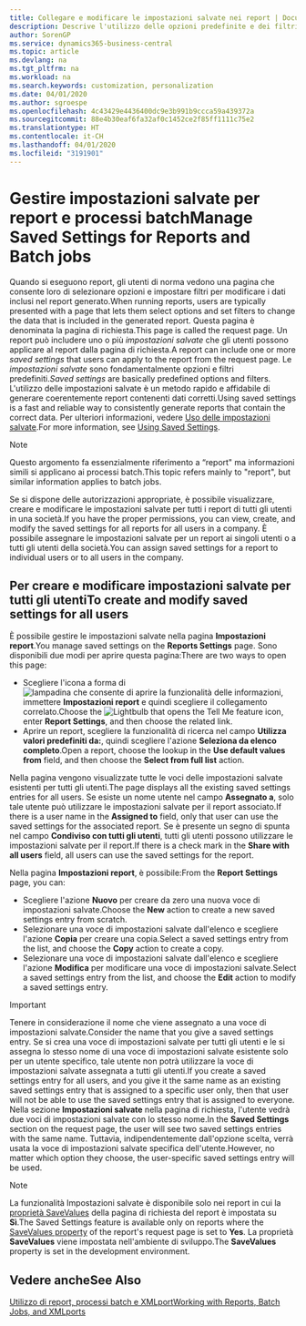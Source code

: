 ```yaml
---
title: Collegare e modificare le impostazioni salvate nei report | Documenti Microsoft
description: Descrive l'utilizzo delle opzioni predefinite e dei filtri per personalizzare un report e generare dati corretti.
author: SorenGP
ms.service: dynamics365-business-central
ms.topic: article
ms.devlang: na
ms.tgt_pltfrm: na
ms.workload: na
ms.search.keywords: customization, personalization
ms.date: 04/01/2020
ms.author: sgroespe
ms.openlocfilehash: 4c43429e4436400dc9e3b991b9ccca59a439372a
ms.sourcegitcommit: 88e4b30eaf6fa32af0c1452ce2f85ff1111c75e2
ms.translationtype: HT
ms.contentlocale: it-CH
ms.lasthandoff: 04/01/2020
ms.locfileid: "3191901"
---
```

# <a name="manage-saved-settings-for-reports-and-batch-jobs"></a><span data-ttu-id="bf841-103">Gestire impostazioni salvate per report e processi batch</span><span class="sxs-lookup"><span data-stu-id="bf841-103">Manage Saved Settings for Reports and Batch jobs</span></span>
<span data-ttu-id="bf841-104">Quando si eseguono report, gli utenti di norma vedono una pagina che consente loro di selezionare opzioni e impostare filtri per modificare i dati inclusi nel report generato.</span><span class="sxs-lookup"><span data-stu-id="bf841-104">When running reports, users are typically presented with a page that lets them select options and set filters to change the data that is included in the generated report.</span></span> <span data-ttu-id="bf841-105">Questa pagina è denominata la pagina di richiesta.</span><span class="sxs-lookup"><span data-stu-id="bf841-105">This page is called the request page.</span></span> <span data-ttu-id="bf841-106">Un report può includere uno o più *impostazioni salvate* che gli utenti possono applicare al report dalla pagina di richiesta.</span><span class="sxs-lookup"><span data-stu-id="bf841-106">A report can include one or more *saved settings* that users can apply to the report from the request page.</span></span> <span data-ttu-id="bf841-107">Le *impostazioni salvate* sono fondamentalmente opzioni e filtri predefiniti.</span><span class="sxs-lookup"><span data-stu-id="bf841-107">*Saved settings* are basically predefined options and filters.</span></span> <span data-ttu-id="bf841-108">L'utilizzo delle impostazioni salvate è un metodo rapido e affidabile di generare coerentemente report contenenti dati corretti.</span><span class="sxs-lookup"><span data-stu-id="bf841-108">Using saved settings is a fast and reliable way to consistently generate reports that contain the correct data.</span></span> <span data-ttu-id="bf841-109">Per ulteriori informazioni, vedere [Uso delle impostazioni salvate](ui-work-report.md#SavedSettings).</span><span class="sxs-lookup"><span data-stu-id="bf841-109">For more information, see [Using Saved Settings](ui-work-report.md#SavedSettings).</span></span>

> [!NOTE]
> <span data-ttu-id="bf841-110">Questo argomento fa essenzialmente riferimento a “report" ma informazioni simili si applicano ai processi batch.</span><span class="sxs-lookup"><span data-stu-id="bf841-110">This topic refers mainly to "report", but similar information applies to batch jobs.</span></span>

<span data-ttu-id="bf841-111">Se si dispone delle autorizzazioni appropriate, è possibile visualizzare, creare e modificare le impostazioni salvate per tutti i report di tutti gli utenti in una società.</span><span class="sxs-lookup"><span data-stu-id="bf841-111">If you have the proper permissions, you can view, create, and modify the saved settings for all reports for all users in a company.</span></span> <span data-ttu-id="bf841-112">È possibile assegnare le impostazioni salvate per un report ai singoli utenti o a tutti gli utenti della società.</span><span class="sxs-lookup"><span data-stu-id="bf841-112">You can assign saved settings for a report to individual users or to all users in the company.</span></span>

<!--
## Apply saved settings to a report
1. Open the report.

   The request page appears.    
2. In the **Saved Settings** section of the page, set the **Name** field  to the saved settings that you want to use.

   The **Saved Settings** section only appears if the report has been run before or if there are existing saved settings entries. The saved settings entry called **Last used options and filters** is always available. These settings are the option and filter values that were used the last time you ran the report.

-->

## <a name="to-create-and-modify-saved-settings-for-all-users"></a><span data-ttu-id="bf841-113">Per creare e modificare impostazioni salvate per tutti gli utenti</span><span class="sxs-lookup"><span data-stu-id="bf841-113">To create and modify saved settings for all users</span></span>
<span data-ttu-id="bf841-114">È possibile gestire le impostazioni salvate nella pagina **Impostazioni report**.</span><span class="sxs-lookup"><span data-stu-id="bf841-114">You manage saved settings on the **Reports Settings** page.</span></span> <span data-ttu-id="bf841-115">Sono disponibili due modi per aprire questa pagina:</span><span class="sxs-lookup"><span data-stu-id="bf841-115">There are two ways to open this page:</span></span>
-   <span data-ttu-id="bf841-116">Scegliere l'icona a forma di ![lampadina che consente di aprire la funzionalità delle informazioni](media/ui-search/search_small.png "Informazioni sull'operazione che si desidera eseguire"), immettere **Impostazioni report** e quindi scegliere il collegamento correlato.</span><span class="sxs-lookup"><span data-stu-id="bf841-116">Choose the ![Lightbulb that opens the Tell Me feature](media/ui-search/search_small.png "Tell me what you want to do") icon, enter **Report Settings**, and then choose the related link.</span></span>
-   <span data-ttu-id="bf841-117">Aprire un report, scegliere la funzionalità di ricerca nel campo **Utilizza valori predefiniti da:**, quindi scegliere l'azione **Seleziona da elenco completo**.</span><span class="sxs-lookup"><span data-stu-id="bf841-117">Open a report, choose the lookup in the **Use default values from** field, and then choose the **Select from full list** action.</span></span>

<span data-ttu-id="bf841-118">Nella pagina vengono visualizzate tutte le voci delle impostazioni salvate esistenti per tutti gli utenti.</span><span class="sxs-lookup"><span data-stu-id="bf841-118">The page displays all the existing saved settings entries for all users.</span></span> <span data-ttu-id="bf841-119">Se esiste un nome utente nel campo **Assegnato a**, solo tale utente può utilizzare le impostazioni salvate per il report associato.</span><span class="sxs-lookup"><span data-stu-id="bf841-119">If there is a user name in the **Assigned to** field, only that user can use the saved settings for the associated report.</span></span> <span data-ttu-id="bf841-120">Se è presente un segno di spunta nel campo **Condiviso con tutti gli utenti**, tutti gli utenti possono utilizzare le impostazioni salvate per il report.</span><span class="sxs-lookup"><span data-stu-id="bf841-120">If there is a check mark in the **Share with all users** field, all users can use the saved settings for the report.</span></span>

<span data-ttu-id="bf841-121">Nella pagina **Impostazioni report**, è possibile:</span><span class="sxs-lookup"><span data-stu-id="bf841-121">From the **Report Settings** page, you can:</span></span>
-   <span data-ttu-id="bf841-122">Scegliere l'azione **Nuovo** per creare da zero una nuova voce di impostazioni salvate.</span><span class="sxs-lookup"><span data-stu-id="bf841-122">Choose the **New** action to create a new saved settings entry from scratch.</span></span>
-   <span data-ttu-id="bf841-123">Selezionare una voce di impostazioni salvate dall'elenco e scegliere l'azione **Copia** per creare una copia.</span><span class="sxs-lookup"><span data-stu-id="bf841-123">Select a saved settings entry from the list, and choose the **Copy** action to create a copy.</span></span>
-   <span data-ttu-id="bf841-124">Selezionare una voce di impostazioni salvate dall'elenco e scegliere l'azione **Modifica** per modificare una voce di impostazioni salvate.</span><span class="sxs-lookup"><span data-stu-id="bf841-124">Select a saved settings entry from the list, and choose the **Edit** action to modify a saved settings entry.</span></span>

> [!Important]
> <span data-ttu-id="bf841-125">Tenere in considerazione il nome che viene assegnato a una voce di impostazioni salvate.</span><span class="sxs-lookup"><span data-stu-id="bf841-125">Consider the name that you give a saved settings entry.</span></span> <span data-ttu-id="bf841-126">Se si crea una voce di impostazioni salvate per tutti gli utenti e le si assegna lo stesso nome di una voce di impostazioni salvate esistente solo per un utente specifico, tale utente non potrà utilizzare la voce di impostazioni salvate assegnata a tutti gli utenti.</span><span class="sxs-lookup"><span data-stu-id="bf841-126">If you create a saved settings entry for all users, and you give it the same name as an existing saved settings entry that is assigned to a specific user only, then that user will not be able to use the saved settings entry that is assigned to everyone.</span></span>  <span data-ttu-id="bf841-127">Nella sezione **Impostazioni salvate** nella pagina di richiesta, l'utente vedrà due voci di impostazioni salvate con lo stesso nome.</span><span class="sxs-lookup"><span data-stu-id="bf841-127">In the **Saved Settings** section on the request page, the user will see two saved settings entries with the same name.</span></span> <span data-ttu-id="bf841-128">Tuttavia, indipendentemente dall'opzione scelta, verrà usata la voce di impostazioni salvate specifica dell'utente.</span><span class="sxs-lookup"><span data-stu-id="bf841-128">However, no matter which option they choose, the user-specific saved settings entry will be used.</span></span>

> [!NOTE]
> <span data-ttu-id="bf841-129">La funzionalità Impostazioni salvate è disponibile solo nei report in cui la [proprietà SaveValues](/dynamics365/business-central/dev-itpro/developer/properties/devenv-savevalues-property) della pagina di richiesta del report è impostata su **Sì**.</span><span class="sxs-lookup"><span data-stu-id="bf841-129">The Saved Settings feature is available only on reports where the [SaveValues property](/dynamics365/business-central/dev-itpro/developer/properties/devenv-savevalues-property) of the report's request page is set to **Yes**.</span></span> <span data-ttu-id="bf841-130">La proprietà **SaveValues** viene impostata nell'ambiente di sviluppo.</span><span class="sxs-lookup"><span data-stu-id="bf841-130">The **SaveValues** property is set in the development environment.</span></span>  

## <a name="see-also"></a><span data-ttu-id="bf841-131">Vedere anche</span><span class="sxs-lookup"><span data-stu-id="bf841-131">See Also</span></span>
[<span data-ttu-id="bf841-132">Utilizzo di report, processi batch e XMLport</span><span class="sxs-lookup"><span data-stu-id="bf841-132">Working with Reports, Batch Jobs, and XMLports</span></span>](ui-work-report.md)  
